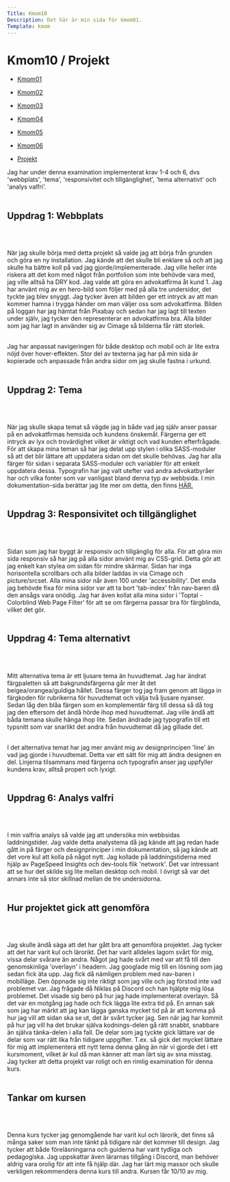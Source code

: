 ```yaml
---
Title: Kmom10
Description: Det här är min sida för kmom01.
Template: kmom
---
```


Kmom10 / Projekt
==========================

<div class="kmomreport menu">
<a href="kmom01" aria-label="menu"><ul><li>Kmom01</li></ul></a>
<a href="kmom02" aria-label="menu"><ul><li>Kmom02</li></ul></a>
<a href="kmom03" aria-label="menu"><ul><li>Kmom03</li></ul></a>
<a href="kmom04" aria-label="menu"><ul><li>Kmom04</li></ul></a>
<a href="kmom05" aria-label="menu"><ul><li>Kmom05</li></ul></a>
<a href="kmom06" aria-label="menu"><ul><li>Kmom06</li></ul></a>
<a href="kmom10" aria-label="menu"><ul><li>Projekt</li></ul></a>
</div>

<div class="kmomreport">
<p>Jag har under denna examination implementerat krav 1-4 och 6, dvs 'webbplats', 'tema', 'responsivitet och tillgänglighet', 'tema alternativt' och 'analys valfri'.
<br><br></p>

<h2>Uppdrag 1: Webbplats</h2><br><br>

<p>När jag skulle börja med detta projekt så valde jag att börja från grunden och göra en ny installation. Jag kände att det skulle bli enklare så och att jag skulle ha bättre koll på vad jag gjorde/implementerade. Jag ville heller inte riskera att det kom med något från portfolion som inte behövde vara med, jag ville alltså ha DRY kod. Jag valde att göra en advokatfirma åt kund 1. Jag har använt mig av en hero-bild som följer med på alla tre undersidor, det tyckte jag blev snyggt. Jag tycker även att bilden ger ett intryck av att man kommer hamna i trygga händer om man väljer oss som advokatfirma. Bilden på loggan har jag hämtat från Pixabay och sedan har jag lagt till texten under själv, jag tycker den representerar en advokatfirma bra. Alla bilder som jag har lagt in använder sig av Cimage så bilderna får rätt storlek.
<br><br></p>

<p>Jag har anpassat navigeringen för både desktop och mobil och är lite extra nöjd över hover-effekten. Stor del av texterna jag har på min sida är kopierade och anpassade från andra sidor om jag skulle fastna i urkund.
<br><br></p>

<h2>Uppdrag 2: Tema</h2><br><br>

<p>När jag skulle skapa temat så vägde jag in både vad jag själv anser passar på en advokatfirmas hemsida och kundens önskemål. Färgerna ger ett intryck av lyx och trovärdighet vilket är viktigt och vad kunden efterfrågade. För att skapa mina teman så har jag delat upp stylen i olika SASS-moduler så att det blir lättare att uppdatera sidan om det skulle behövas. Jag har alla färger för sidan i separata SASS-moduler och variabler för att enkelt uppdatera dessa. Typografin har jag valt utefter vad andra advokatbyråer har och vilka fonter som var vanligast bland denna typ av webbsida. I min dokumentation-sida berättar jag lite mer om detta, den finns <a href="http://www.student.bth.se/~jopn20/dbwebb-kurser/design/me/kmom10/about/doc">HÄR.</a><br><br></p>

<h2>Uppdrag 3: Responsivitet och tillgänglighet</h2><br><br>

<p>Sidan som jag har byggt är responsiv och tillgänglig för alla. För att göra min sida responsiv så har jag på alla sidor använt mig av CSS-grid. Detta gör att jag enkelt kan stylea om sidan för mindre skärmar. Sidan har inga horisontella scrollbars och alla bilder laddas in via Cimage och picture/srcset. Alla mina sidor når även 100 under 'accessibility'. Det enda jag behövde fixa för mina sidor var att ta bort 'tab-index' från nav-baren då den ansågs vara onödig. Jag har även kollat alla mina sidor i 'Toptal - Colorblind Web Page Filter' för att se om färgerna passar bra för färgblinda, vilket det gör.
<br><br></p>

<h2>Uppdrag 4: Tema alternativt</h2><br><br>

<p>Mitt alternativa tema är ett ljusare tema än huvudtemat. Jag har ändrat färgpaletten så att bakgrundsfärgerna går mer åt det beigea/orangea/guldiga hållet. Dessa färger tog jag fram genom att lägga in färgkoden för rubrikerna för huvudtemat och välja två ljusare nyanser. Sedan låg den blåa färgen som en komplementär färg till dessa så då tog jag den eftersom det ändå hörde ihop med huvudtemat. Jag ville ändå att båda temana skulle hänga ihop lite. Sedan ändrade jag typografin till ett typsnitt som var snarlikt det andra från huvudtemat då jag gillade det.
<br><br></p>

<p>I det alternativa temat har jag mer använt mig av designprincipen 'line' än vad jag gjorde i huvudtemat. Detta var ett sätt för mig att ändra designen en del. Linjerna tilsammans med färgerna och typografin anser jag uppfyller kundens krav, alltså propert och lyxigt.
<br><br></p>

<h2>Uppdrag 6: Analys valfri</h2><br><br>

<p>I min valfria analys så valde jag att undersöka min webbsidas laddningstider. Jag valde detta analystema då jag kände att jag redan hade gått in på färger och designprinciper i min dokumentation, så jag kände att det vore kul att kolla på något nytt. Jag kollade på laddningstiderna med hjälp av PageSpeed Insights och dev-tools flik 'network'. Det var intressant att se hur det skilde sig lite mellan desktop och mobil. I övrigt så var det annars inte så stor skillnad mellan de tre undersidorna.
<br><br></p>

<h2>Hur projektet gick att genomföra</h2><br><br>

<p>Jag skulle ändå säga att det har gått bra att genomföra projektet. Jag tycker att det har varit kul och lärorikt. Det har varit alldeles lagom svårt för mig, vissa delar svårare än andra. Något jag hade svårt med var att få till den genomskinliga 'overlayn' i headern. Jag googlade mig till en lösning som jag sedan fick äta upp. Jag fick då nämligen problem med nav-baren i mobilläge. Den öppnade sig inte riktigt som jag ville och jag förstod inte vad problemet var. Jag frågade då Niklas på Discord och han hjälpte mig lösa problemet. Det visade sig bero på hur jag hade implementerat overlayn. Så det var en motgång jag hade och fick lägga lite extra tid på. En annan sak som jag har märkt att jag kan lägga ganska mycket tid på är att komma på hur jag vill att sidan ska se ut, det är svårt tycker jag. Sen när jag har kommit på hur jag vill ha det brukar själva kodnings-delen gå rätt snabbt, snabbare än själva tänka-delen i alla fall. De delar som jag tyckte gick lättare var de delar som var rätt lika från tidigare uppgifter. T.ex. så gick det mycket lättare för mig att implementera ett nytt tema denna gång än när vi gjorde det i ett kursmoment, vilket är kul då man känner att man lärt sig av sina misstag. Jag tycker att detta projekt var roligt och en rimlig examination för denna kurs.
<br><br></p>

<h2>Tankar om kursen</h2><br><br>

<p>Denna kurs tycker jag genomgående har varit kul och lärorik, det finns så många saker som man inte tänkt på tidigare när det kommer till design. Jag tycker att både föreläsningarna och guiderna har varit tydliga och pedagogiska. Jag uppskattar även lärarnas tillgång i Discord, man behöver aldrig vara orolig för att inte få hjälp där. Jag har lärt mig massor och skulle verkligen rekommendera denna kurs till andra. Kursen får 10/10 av mig.
</p>
</div>
